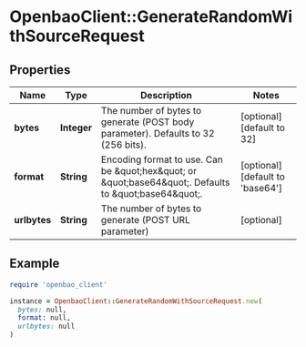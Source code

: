 # OpenbaoClient::GenerateRandomWithSourceRequest

## Properties

| Name | Type | Description | Notes |
| ---- | ---- | ----------- | ----- |
| **bytes** | **Integer** | The number of bytes to generate (POST body parameter). Defaults to 32 (256 bits). | [optional][default to 32] |
| **format** | **String** | Encoding format to use. Can be \&quot;hex\&quot; or \&quot;base64\&quot;. Defaults to \&quot;base64\&quot;. | [optional][default to &#39;base64&#39;] |
| **urlbytes** | **String** | The number of bytes to generate (POST URL parameter) | [optional] |

## Example

```ruby
require 'openbao_client'

instance = OpenbaoClient::GenerateRandomWithSourceRequest.new(
  bytes: null,
  format: null,
  urlbytes: null
)
```

